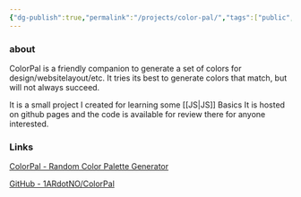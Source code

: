 ```yaml
---
{"dg-publish":true,"permalink":"/projects/color-pal/","tags":["public","JS"],"noteIcon":"1"}
---
```



### about
ColorPal is a friendly companion to generate a set of colors for design/websitelayout/etc. It tries its best to generate colors that match, but will not always succeed.

It is a small project I created for learning some [[JS\|JS]] Basics 
It is hosted on github pages and the code is available for review there for anyone interested.

### Links

[ColorPal - Random Color Palette Generator](https://colorpal.1ar.no/)

[GitHub - 1ARdotNO/ColorPal](https://github.com/1ARdotNO/ColorPal)
